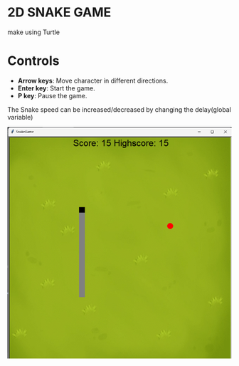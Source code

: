 # 2D SNAKE GAME
make using Turtle 

# Controls
- **Arrow keys**: Move character in different directions.
- **Enter key**: Start the game.
- **P key**: Pause the game.



The Snake speed can be increased/decreased by changing the delay(global variable)

![preview img](/img.png)

